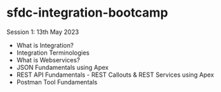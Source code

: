 # sfdc-integration-bootcamp

Session 1: 13th May 2023
- What is Integration?
- Integration Terminologies 
- What is Webservices?
- JSON Fundamentals using Apex
- REST API Fundamentals - REST Callouts & REST Services using Apex
- Postman Tool Fundamentals
